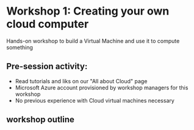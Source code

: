 # Workshop 1: Creating your own cloud computer

Hands-on workshop to build a Virtual Machine and use it to compute something

## Pre-session activity:

  * Read tutorials and liks on our  "All about Cloud" page
  * Microsoft Azure account provisioned by workshop managers for this workshop
  * No previous experience with Cloud virtual machines necessary

## workshop outline 
